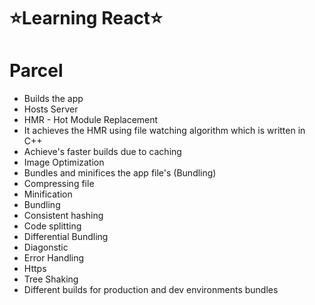 # ⭐Learning React⭐

# Parcel
  -  Builds the app
  -  Hosts Server
  -  HMR - Hot Module Replacement
  -  It achieves the HMR using file watching algorithm which is written in C++ 
  -  Achieve's faster builds due to caching
  -  Image Optimization
  -  Bundles and minifices the app file's (Bundling)
  -  Compressing file
  -  Minification
  -  Bundling
  -  Consistent hashing
  -  Code splitting
  -  Differential Bundling
  -  Diagonstic
  -  Error Handling
  -  Https
  -  Tree Shaking
  -  Different builds for production and dev environments bundles